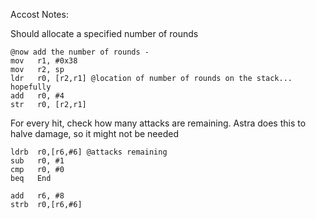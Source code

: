Accost Notes:

Should allocate a specified number of rounds
```arm
@now add the number of rounds - 
mov   r1, #0x38
mov   r2, sp
ldr   r0, [r2,r1] @location of number of rounds on the stack... hopefully
add   r0, #4
str   r0, [r2,r1]
```

For every hit, check how many attacks are remaining.
Astra does this to halve damage, so it might not be needed
```arm
ldrb  r0,[r6,#6] @attacks remaining
sub   r0, #1
cmp   r0, #0
beq   End

add   r6, #8
strb  r0,[r6,#6]
```
